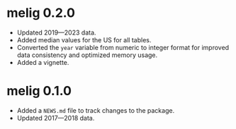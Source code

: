 
# melig 0.2.0

* Updated 2019—2023 data.
* Added median values for the US for all tables.
* Converted the `year` variable from numeric to integer format for improved data consistency and optimized memory usage.
* Added a vignette.

# melig 0.1.0

* Added a `NEWS.md` file to track changes to the package.
* Updated 2017—2018 data.
